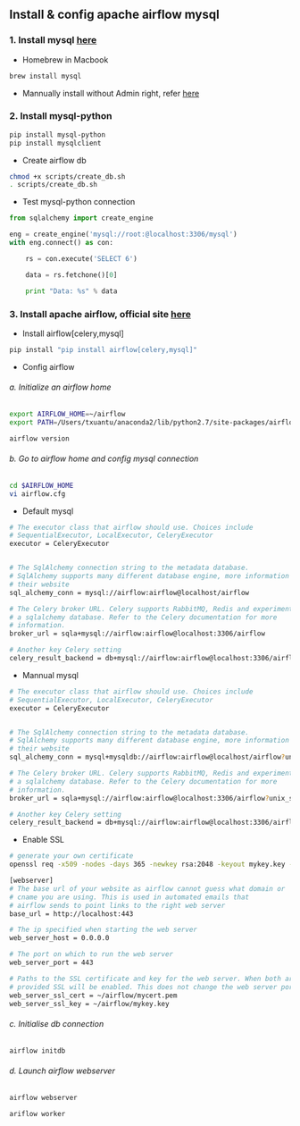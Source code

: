 ## Install & config apache airflow mysql
### 1. Install mysql <a href='https://dev.mysql.com/downloads/mysql/'>here</a>
 - Homebrew in Macbook
 ```bash
 brew install mysql
 ```
  - Mannually install without Admin right, refer [here](../mysql)

### 2. Install mysql-python
```bash
pip install mysql-python
pip install mysqlclient
```

 - Create airflow db
 ```bash
 chmod +x scripts/create_db.sh
 . scripts/create_db.sh
 ```

 - Test mysql-python connection
 ```python
 from sqlalchemy import create_engine

 eng = create_engine('mysql://root:@localhost:3306/mysql')
 with eng.connect() as con:

     rs = con.execute('SELECT 6')

     data = rs.fetchone()[0]

     print "Data: %s" % data 
 ```

### 3. Install apache airflow, official site <a href='http://airflow.incubator.apache.org/installation.html'>here</a>

 - Install airflow[celery,mysql]
 ```bash
 pip install "pip install airflow[celery,mysql]"
 ```

 - Config airflow
 ###### a. Initialize an airflow home
 ```bash
 export AIRFLOW_HOME=~/airflow
 export PATH=/Users/txuantu/anaconda2/lib/python2.7/site-packages/airflow/bin:$PATH

 airflow version
 ```

 ###### b. Go to airflow home and config mysql connection
 ```bash
 cd $AIRFLOW_HOME
 vi airflow.cfg
 ```

 - Default mysql
 ```bash
 # The executor class that airflow should use. Choices include
 # SequentialExecutor, LocalExecutor, CeleryExecutor
 executor = CeleryExecutor


 # The SqlAlchemy connection string to the metadata database.
 # SqlAlchemy supports many different database engine, more information
 # their website
 sql_alchemy_conn = mysql://airflow:airflow@localhost/airflow

 # The Celery broker URL. Celery supports RabbitMQ, Redis and experimentally
 # a sqlalchemy database. Refer to the Celery documentation for more
 # information.
 broker_url = sqla+mysql://airflow:airflow@localhost:3306/airflow

 # Another key Celery setting
 celery_result_backend = db+mysql://airflow:airflow@localhost:3306/airflow
 ```

  - Mannual mysql
 ```bash
 # The executor class that airflow should use. Choices include
 # SequentialExecutor, LocalExecutor, CeleryExecutor
 executor = CeleryExecutor


 # The SqlAlchemy connection string to the metadata database.
 # SqlAlchemy supports many different database engine, more information
 # their website
 sql_alchemy_conn = mysql+mysqldb://airflow:airflow@localhost/airflow?unix_socket=/path/to/thesock

 # The Celery broker URL. Celery supports RabbitMQ, Redis and experimentally
 # a sqlalchemy database. Refer to the Celery documentation for more
 # information.
 broker_url = sqla+mysql://airflow:airflow@localhost:3306/airflow?unix_socket=/path/to/thesock

 # Another key Celery setting
 celery_result_backend = db+mysql://airflow:airflow@localhost:3306/airflow?unix_socket=/path/to/thesock
 ```

 - Enable SSL
 ```bash
 # generate your own certificate
 openssl req -x509 -nodes -days 365 -newkey rsa:2048 -keyout mykey.key -out mycert.pem
 ```
 
 ```bash
 [webserver]
 # The base url of your website as airflow cannot guess what domain or
 # cname you are using. This is used in automated emails that
 # airflow sends to point links to the right web server
 base_url = http://localhost:443

 # The ip specified when starting the web server
 web_server_host = 0.0.0.0

 # The port on which to run the web server
 web_server_port = 443

 # Paths to the SSL certificate and key for the web server. When both are
 # provided SSL will be enabled. This does not change the web server port.
 web_server_ssl_cert = ~/airflow/mycert.pem
 web_server_ssl_key = ~/airflow/mykey.key
 ```

 ###### c. Initialise db connection
 ```bash
 airflow initdb
 ```

 ###### d. Launch airflow webserver
 ```bash
 airflow webserver
 ```

 ```bash
 ariflow worker
 ```
